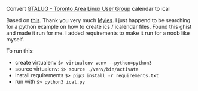 Convert [GTALUG - Toronto Area Linux User Group](https://gtalug.org) calendar to ical

Based on [this](https://gist.github.com/myles/5459397). Thank you very much [Myles](https://gist.github.com/myles).
I just happend to be searching for a python example on how to create ics / icalendar files.
Found this ghist and made it run for me. I added requirements to make it run for a noob like myself.

To run this:
- create virtualenv `$> virtualenv venv --python=python3`
- source virtualenv: `$> source ./venv/bin/activate`
- install requirements `$> pip3 install -r requirements.txt`
- run with `$> python3 ical.py`



